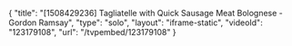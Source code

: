 {
    "title": "[1508429236] Tagliatelle with Quick Sausage Meat Bolognese - Gordon Ramsay",
    "type": "solo",
    "layout": "iframe-static",
    "videoId": "123179108",
    "url": "\/tvpembed\/123179108"
}